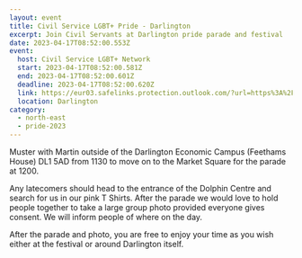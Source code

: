 ```yaml
---
layout: event
title: Civil Service LGBT+ Pride - Darlington
excerpt: Join Civil Servants at Darlington pride parade and festival
date: 2023-04-17T08:52:00.553Z
event:
  host: Civil Service LGBT+ Network
  start: 2023-04-17T08:52:00.581Z
  end: 2023-04-17T08:52:00.601Z
  deadline: 2023-04-17T08:52:00.620Z
  link: https://eur03.safelinks.protection.outlook.com/?url=https%3A%2F%2Fdocs.google.com%2Fforms%2Fd%2Fe%2F1FAIpQLSf3hijFFwyj7oE1EZTYWSC6sbMRHl213Yb8fWrogZWabICGLA%2Fviewform%3Fvc%3D0%26c%3D0%26w%3D1%26flr%3D0%26usp%3Dmail_form_link&data=05%7C01%7CRoss.starkie%40hmrc.gov.uk%7C35a5d411c4a246ffad2308db3f12ae75%7Cac52f73cfd1a4a9a8e7a4a248f3139e1%7C0%7C0%7C638173121696328349%7CUnknown%7CTWFpbGZsb3d8eyJWIjoiMC4wLjAwMDAiLCJQIjoiV2luMzIiLCJBTiI6Ik1haWwiLCJXVCI6Mn0%3D%7C3000%7C%7C%7C&sdata=fX%2B5Rf%2F3yue8%2B58Cqr9fX72cjqsey7f0gHY5R6wtKkk%3D&reserved=0
  location: Darlington
category:
  - north-east
  - pride-2023
---
```

Muster with Martin outside of the Darlington Economic Campus (Feethams House) DL1 5AD from 1130 to move on to the Market Square for the parade at 1200. 

Any latecomers should head to the entrance of the Dolphin Centre and search for us in our pink T Shirts.  After the parade we would love to hold people together to take a large group photo provided everyone gives consent. We will inform people of where on the day. 

After the parade and photo, you are free to enjoy your time as you wish either at the festival or around Darlington itself.